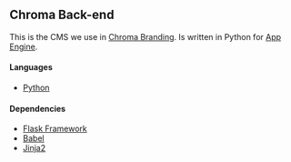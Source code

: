 ## Chroma Back-end

This is the CMS we use in [Chroma Branding][0]. Is written in Python for [App Engine][1].

#### Languages
- [Python][2]

#### Dependencies
- [Flask Framework][3]
- [Babel][4]
- [Jinja2][5]


[0]: http://www.chromabranding.com
[1]: https://cloud.google.com
[2]: https://www.python.org/
[3]: https://flask.pocoo.org
[4]: https://pythonhosted.org/Flask-Babel/
[5]: http://jinja.pocoo.org/
